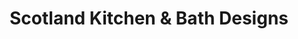 ---
title: "Scotland Kitchen & Bath Designs"
url: /essex/scotland-kitchen-and-bath-designs/
shop: kitchen
---